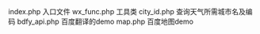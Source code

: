 index.php 
	入口文件
wx_func.php
	工具类
city_id.php
	查询天气所需城市名及编码
bdfy_api.php
	百度翻译的demo
map.php 
	百度地图demo

